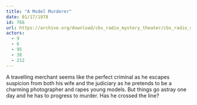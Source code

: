 ```yaml
---
title: "A Model Murderer"
date: 01/17/1978
id: 766
url: https://archive.org/download/cbs_radio_mystery_theater/cbs_radio_mystery_theater-0751-0800.zip/cbs_radio_mystery_theater-0751-0800%2Fcbsrmt_0766_a_model_murderer.mp3
actors:
  - 9
  - 6
  - 95
  - 38
  - 212
---
```

A travelling merchant seems like the perfect criminal as he escapes suspicion from both his wife and the judiciary as he pretends to be a charming photographer and rapes young models. But things go astray one day and he has to progress to murder. Has he crossed the line?